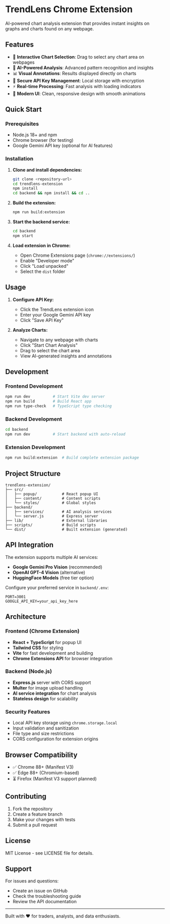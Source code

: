 # TrendLens Chrome Extension

AI-powered chart analysis extension that provides instant insights on graphs and charts found on any webpage.

## Features

- 🎯 **Interactive Chart Selection**: Drag to select any chart area on webpages
- 🤖 **AI-Powered Analysis**: Advanced pattern recognition and insights
- 📊 **Visual Annotations**: Results displayed directly on charts
- 🔐 **Secure API Key Management**: Local storage with encryption
- ⚡ **Real-time Processing**: Fast analysis with loading indicators
- 🎨 **Modern UI**: Clean, responsive design with smooth animations

## Quick Start

### Prerequisites

- Node.js 18+ and npm
- Chrome browser (for testing)
- Google Gemini API key (optional for AI features)

### Installation

1. **Clone and install dependencies:**
   ```bash
   git clone <repository-url>
   cd trendlens-extension
   npm install
   cd backend && npm install && cd ..
   ```

2. **Build the extension:**
   ```bash
   npm run build:extension
   ```

3. **Start the backend service:**
   ```bash
   cd backend
   npm start
   ```

4. **Load extension in Chrome:**
   - Open Chrome Extensions page (`chrome://extensions/`)
   - Enable "Developer mode"
   - Click "Load unpacked"
   - Select the `dist` folder

## Usage

1. **Configure API Key:**
   - Click the TrendLens extension icon
   - Enter your Google Gemini API key
   - Click "Save API Key"

2. **Analyze Charts:**
   - Navigate to any webpage with charts
   - Click "Start Chart Analysis"
   - Drag to select the chart area
   - View AI-generated insights and annotations

## Development

### Frontend Development
```bash
npm run dev          # Start Vite dev server
npm run build        # Build React app
npm run type-check   # TypeScript type checking
```

### Backend Development
```bash
cd backend
npm run dev          # Start backend with auto-reload
```

### Extension Development
```bash
npm run build:extension  # Build complete extension package
```

## Project Structure

```
trendlens-extension/
├── src/
│   ├── popup/           # React popup UI
│   ├── content/         # Content scripts
│   └── styles/          # Global styles
├── backend/
│   ├── services/        # AI analysis services
│   └── server.js        # Express server
├── lib/                 # External libraries
├── scripts/             # Build scripts
└── dist/                # Built extension (generated)
```

## API Integration

The extension supports multiple AI services:

- **Google Gemini Pro Vision** (recommended)
- **OpenAI GPT-4 Vision** (alternative)
- **HuggingFace Models** (free tier option)

Configure your preferred service in `backend/.env`:

```env
PORT=3001
GOOGLE_API_KEY=your_api_key_here
```

## Architecture

### Frontend (Chrome Extension)
- **React + TypeScript** for popup UI
- **Tailwind CSS** for styling
- **Vite** for fast development and building
- **Chrome Extensions API** for browser integration

### Backend (Node.js)
- **Express.js** server with CORS support
- **Multer** for image upload handling
- **AI service integration** for chart analysis
- **Stateless design** for scalability

### Security Features
- Local API key storage using `chrome.storage.local`
- Input validation and sanitization
- File type and size restrictions
- CORS configuration for extension origins

## Browser Compatibility

- ✅ Chrome 88+ (Manifest V3)
- ✅ Edge 88+ (Chromium-based)
- ⏳ Firefox (Manifest V3 support planned)

## Contributing

1. Fork the repository
2. Create a feature branch
3. Make your changes with tests
4. Submit a pull request

## License

MIT License - see LICENSE file for details.

## Support

For issues and questions:
- Create an issue on GitHub
- Check the troubleshooting guide
- Review the API documentation

---

Built with ❤️ for traders, analysts, and data enthusiasts.
